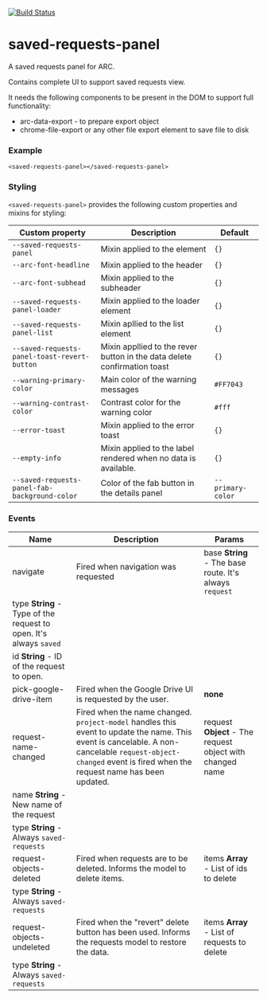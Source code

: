 [![Build Status](https://travis-ci.org/advanced-rest-client/saved-requests-panel.svg?branch=stage)](https://travis-ci.org/advanced-rest-client/saved-requests-panel)  

# saved-requests-panel

A saved requests panel for ARC.

Contains complete UI to support saved requests view.

It needs the following components to be present in the DOM to support full
functionality:

-   arc-data-export - to prepare export object
-   chrome-file-export or any other file export element to save file to disk

### Example
```
<saved-requests-panel></saved-requests-panel>
```

### Styling
`<saved-requests-panel>` provides the following custom properties and mixins for styling:

Custom property | Description | Default
----------------|-------------|----------
`--saved-requests-panel` | Mixin applied to the element | `{}`
`--arc-font-headline` | Mixin applied to the header | `{}`
`--arc-font-subhead` | Mixin applied to the subheader | `{}`
`--saved-requests-panel-loader` | Mixin applied to the loader element | `{}`
`--saved-requests-panel-list` | Mixin apllied to the list element | `{}`
`--saved-requests-panel-toast-revert-button` | Mixin appllied to the rever button in the data delete confirmation toast | `{}`
`--warning-primary-color` | Main color of the warning messages | `#FF7043`
`--warning-contrast-color` | Contrast color for the warning color | `#fff`
`--error-toast` | Mixin applied to the error toast | `{}`
`--empty-info` | Mixin applied to the label rendered when no data is available. | `{}`
`--saved-requests-panel-fab-background-color` | Color of the fab button in the details panel | `--primary-color`



### Events
| Name | Description | Params |
| --- | --- | --- |
| navigate | Fired when navigation was requested | base **String** - The base route. It's always `request` |
type **String** - Type of the request to open. It's always `saved` |
id **String** - ID of the request to open. |
| pick-google-drive-item | Fired when the Google Drive UI is requested by the user. | __none__ |
| request-name-changed | Fired when the name changed. `project-model` handles this event to update the name.  This event is cancelable. A non-cancelable `request-object-changed` event is fired when the request name has been updated. | request **Object** - The request object with changed name |
name **String** - New name of the request |
type **String** - Always `saved-requests` |
| request-objects-deleted | Fired when requests are to be deleted. Informs the model to delete items. | items **Array** - List of ids to delete |
type **String** - Always `saved-requests` |
| request-objects-undeleted | Fired when the "revert" delete button has been used. Informs the requests model to restore the data. | items **Array** - List of requests to delete |
type **String** - Always `saved-requests` |
